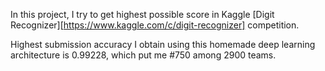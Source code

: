 In this project, I try to get highest possible score in Kaggle [Digit Recognizer][https://www.kaggle.com/c/digit-recognizer] competition.

Highest submission accuracy I obtain using this homemade deep learning architecture is 0.99228, which put me #750 among 2900 teams.

